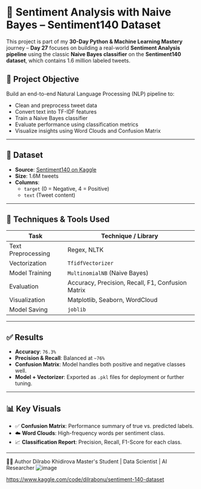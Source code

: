 
# 🧠 Sentiment Analysis with Naive Bayes – Sentiment140 Dataset

This project is part of my **30-Day Python & Machine Learning Mastery** journey – **Day 27** focuses on building a real-world **Sentiment Analysis pipeline** using the classic **Naive Bayes classifier** on the **Sentiment140 dataset**, which contains 1.6 million labeled tweets.

## 📌 Project Objective

Build an end-to-end Natural Language Processing (NLP) pipeline to:
- Clean and preprocess tweet data
- Convert text into TF-IDF features
- Train a Naive Bayes classifier
- Evaluate performance using classification metrics
- Visualize insights using Word Clouds and Confusion Matrix

---

## 📁 Dataset

- **Source**: [Sentiment140 on Kaggle](https://www.kaggle.com/datasets/kazanova/sentiment140)
- **Size**: 1.6M tweets
- **Columns**: 
  - `target` (0 = Negative, 4 = Positive)
  - `text` (Tweet content)

---

## 🧪 Techniques & Tools Used

| Task                        | Technique / Library       |
|-----------------------------|---------------------------|
| Text Preprocessing          | Regex, NLTK               |
| Vectorization               | `TfidfVectorizer`         |
| Model Training              | `MultinomialNB` (Naive Bayes) |
| Evaluation                  | Accuracy, Precision, Recall, F1, Confusion Matrix |
| Visualization               | Matplotlib, Seaborn, WordCloud |
| Model Saving                | `joblib`                  |

---

## ✅ Results

- **Accuracy**: `76.3%`
- **Precision & Recall**: Balanced at `~76%`
- **Confusion Matrix**: Model handles both positive and negative classes well.
- **Model + Vectorizer**: Exported as `.pkl` files for deployment or further tuning.

---

## 📊 Key Visuals

- ✅ **Confusion Matrix**: Performance summary of true vs. predicted labels.
- ☁️ **Word Clouds**: High-frequency words per sentiment class.
- 📈 **Classification Report**: Precision, Recall, F1-Score for each class.

---

👩‍💻 Author
Dilrabo Khidirova
Master's Student | Data Scientist | AI Researcher
![image](https://github.com/user-attachments/assets/8517b9c8-e651-4a64-841e-a9a208f59a69)



https://www.kaggle.com/code/dilrabonu/sentiment-140-dataset
